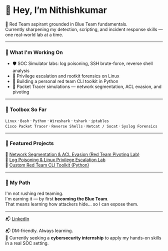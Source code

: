 # 👋 Hey, I’m Nithishkumar

🔐 Red Team aspirant grounded in Blue Team fundamentals.  
Currently sharpening my detection, scripting, and incident response skills — one real-world lab at a time.

---

### 🚩 What I'm Working On
- 🛡️ SOC Simulator labs: log poisoning, SSH brute-force, reverse shell analysis
- 🧠 Privilege escalation and rootkit forensics on Linux
- 🔧 Building a personal red team CLI toolkit in Python
- 📡 Packet Tracer simulations — network segmentation, ACL evasion, and pivoting

---

### 🧰 Toolbox So Far
`Linux` · `Bash` · `Python` · `Wireshark` · `tshark` · `iptables`  
`Cisco Packet Tracer` · `Reverse Shells` · `Netcat / Socat` · `Syslog Forensics`

---

### 📌 Featured Projects
🔸 [Network Segmentation & ACL Evasion (Red Team Pivoting Lab)](https://github.com/NerdNithish/network-acl-evasion-lab)  
🔸 [Log Poisoning & Linux Privilege Escalation Lab](https://github.com/NerdNithish/linux-privesc-log-lab)  
🔸 [Custom Red Team CLI Toolkit (Python)](https://github.com/NerdNithish/red-team-cli-toolkit)

---

### 🧭 My Path
I'm not rushing red teaming.  
I'm earning it — by first **becoming the Blue Team**.  
That means learning how attackers hide... so I can expose them.

---
📬 [LinkedIn](www.linkedin.com/in/nithish-kumar-cyber)

📬 DM-friendly. Always learning.  
🎯 Currently seeking a **cybersecurity internship** to apply my hands-on skills in a real SOC setting.

